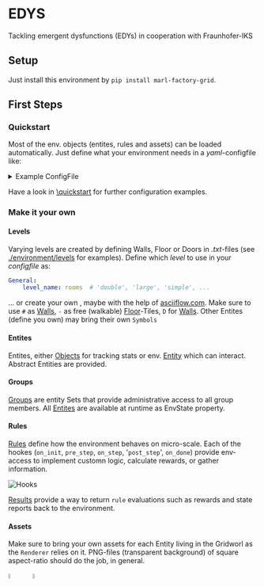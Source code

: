# EDYS

Tackling emergent dysfunctions (EDYs) in cooperation with Fraunhofer-IKS

## Setup
Just install this environment by `pip install marl-factory-grid`.

## First Steps


### Quickstart
Most of the env. objects (entites, rules and assets) can be loaded automatically. 
Just define what your environment needs in a *yaml*-configfile like:

<details><summary>Example ConfigFile</summary>    
    General:
    level_name: rooms
    env_seed: 69
    verbose: !!bool False
    pomdp_r: 5
    individual_rewards: !!bool True

    Entities:
        Defaults: {}
        Doors:
            closed_on_init: True
            auto_close_interval: 10
            indicate_area: False
        Destinations: {}

    Agents:
        Wolfgang:
            Actions:
                - Move8
                - Noop
                - DoorUse
                - ItemAction
            Observations:
                - All
                - Placeholder
                - Walls
                - Items
                - Placeholder
                - Doors
                - Doors
        Armin:
            Actions:
                - Move4
                - ItemAction
                - DoorUse
            Observations:
                - Combined:
                    - Agent['Wolfgang']
                    - Walls
                    - Doors
                    - Items
    Rules:
        Defaults: {}
        Collision:
            done_at_collisions: !!bool True
        ItemRespawn:
            spawn_freq: 5
        DoorAutoClose: {}

    Assets:
    - Defaults
    - Items
    - Doors
   </details>

Have a look in [\quickstart](./quickstart) for further configuration examples.

### Make it your own

#### Levels
Varying levels are created by defining Walls, Floor or Doors in *.txt*-files (see [./environment/levels](./environment/levels) for examples).
Define which *level* to use in your *configfile* as: 
```yaml
General:
    level_name: rooms  # 'double', 'large', 'simple', ...
```
... or create your own , maybe with the help of [asciiflow.com](https://asciiflow.com/#/).
Make sure to use `#` as [Walls](marl_factory_grid/environment/entity/wall_floor.py), `-` as free (walkable) [Floor](marl_factory_grid/environment/entity/wall_floor.py)-Tiles, `D` for [Walls](./modules/doors/entities.py).
Other Entites (define you own) may bring their own `Symbols`

#### Entites
Entites, either [Objects](marl_factory_grid/environment/entity/object.py) for tracking stats 
or env. [Entity](marl_factory_grid/environment/entity/entity.py) which can interact.
Abstract Entities are provided.

#### Groups
[Groups](marl_factory_grid/environment/groups/objects.py) are entity Sets that provide administrative access to all group members. 
All [Entites](marl_factory_grid/environment/entity/global_entities.py) are available at runtime as EnvState property.


#### Rules
[Rules](marl_factory_grid/environment/entity/object.py) define how the environment behaves on micro-scale.
Each of the hookes (`on_init`, `pre_step`, `on_step`, '`post_step`', `on_done`) 
provide env-access to implement customn logic, calculate rewards, or gather information.

![Hooks](./images/Hooks_FIKS.png)

[Results](marl_factory_grid/environment/entity/object.py) provide a way to return `rule` evaluations such as rewards and state reports 
back to the environment.
#### Assets
Make sure to bring your own assets for each Entity living in the Gridworl as the `Renderer` relies on it.
PNG-files (transparent background) of square aspect-ratio should do the job, in general.

<img src=".\environment\assets\wall.png"  width="5%"> 
&nbsp&nbsp&nbsp&nbsp 
<img src=".\environment\assets\agent\agent.png"  width="5%">




